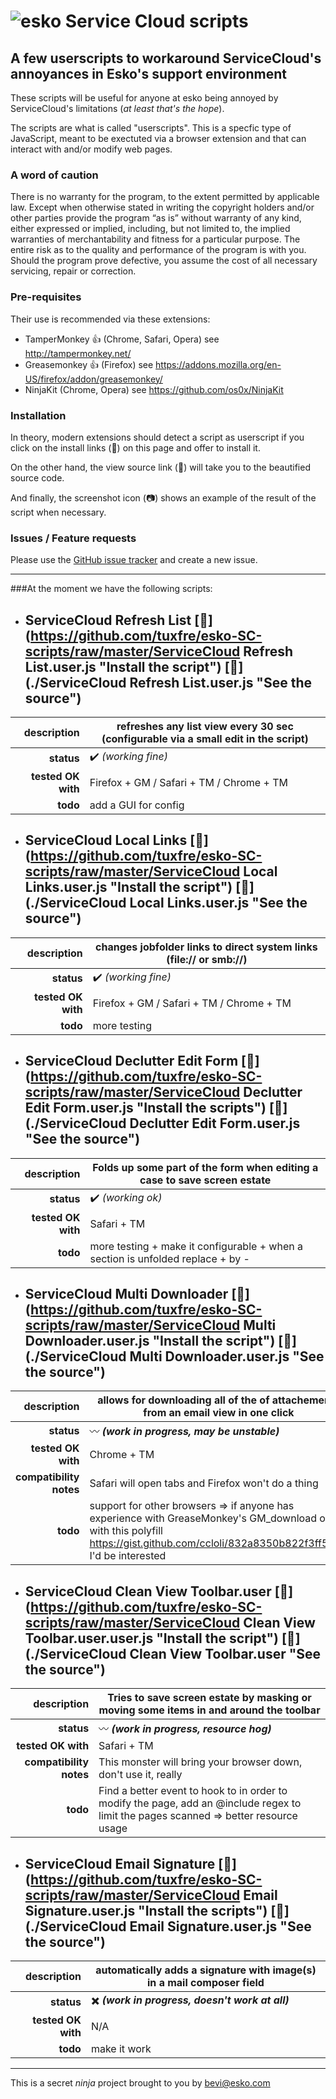 ![esko](https://www.esko.com/design/esko/img/logo-esko-new.png "Esko") Service Cloud scripts
====== 
## A few userscripts  to workaround ServiceCloud's annoyances in Esko's support environment ##

These scripts will be useful for anyone at esko being annoyed by ServiceCloud's limitations (_at least that's the hope_).

The scripts are what is called "userscripts". This is a specfic type of JavaScript, meant to be exectuted via a browser extension and that can interact with and/or modify web pages.

### A word of caution
There is no warranty for the program, to the extent permitted by applicable law. Except when otherwise stated in writing the copyright holders and/or other parties provide the program “as is” without warranty of any kind, either expressed or implied, including, but not limited to, the implied warranties of merchantability and fitness for a particular purpose. The entire risk as to the quality and performance of the program is with you. Should the program prove defective, you assume the cost of all necessary servicing, repair or correction.


### Pre-requisites
Their use is recommended via these extensions:
+ TamperMonkey :thumbsup: (Chrome, Safari, Opera) see http://tampermonkey.net/
+ Greasemonkey :thumbsup: (Firefox) see https://addons.mozilla.org/en-US/firefox/addon/greasemonkey/
+ NinjaKit (Chrome, Opera) see https://github.com/os0x/NinjaKit

### Installation
In theory, modern extensions should detect a script as userscript if you click on the install links (:floppy_disk:) on this page and offer to install it.

On the other hand, the view source link (:page_with_curl:) will take you to the beautified source code.

And finally, the screenshot icon (:camera:) shows an example of the result of the script when necessary.

### Issues / Feature requests
Please use the [GitHub issue tracker](https://github.com/tuxfre/esko-SC-scripts/issues/new "GitHub issue tracker") and create a new issue.

***

###At the moment we have the following scripts:
+ ServiceCloud Refresh List [:floppy_disk:](https://github.com/tuxfre/esko-SC-scripts/raw/master/ServiceCloud Refresh List.user.js "Install the script") [:page_with_curl:](./ServiceCloud Refresh List.user.js "See the source")
  ------
 | **description** | refreshes any list view every 30 sec (configurable via a small edit in the script) |
 | ---: | --- |
 | **status** | :heavy_check_mark: _(working fine)_ |
 | **tested OK with** | Firefox + GM / Safari + TM / Chrome + TM |
 | **todo**|  add a GUI for config |


+ ServiceCloud Local Links [:floppy_disk:](https://github.com/tuxfre/esko-SC-scripts/raw/master/ServiceCloud Local Links.user.js "Install the script") [:page_with_curl:](./ServiceCloud Local Links.user.js "See the source")
  ------
 | **description** | changes jobfolder links to direct system links (file:// or smb://) |
 | ---: | --- |
 | **status** | :heavy_check_mark: _(working fine)_ |
 | **tested OK with** | Firefox + GM / Safari + TM / Chrome + TM |
 | **todo**|  more testing |

+ ServiceCloud Declutter Edit Form [:floppy_disk:](https://github.com/tuxfre/esko-SC-scripts/raw/master/ServiceCloud Declutter Edit Form.user.js "Install the scripts") [:page_with_curl:](./ServiceCloud Declutter Edit Form.user.js "See the source")
  ------
 | **description** | Folds up some part of the form when editing a case to save screen estate |
 | ---: | --- |
 | **status** | :heavy_check_mark: _(working ok)_ |
 | **tested OK with** | Safari + TM |
 | **todo**| more testing + make it configurable + when a section is unfolded replace + by - |


+ ServiceCloud Multi Downloader [:floppy_disk:](https://github.com/tuxfre/esko-SC-scripts/raw/master/ServiceCloud Multi Downloader.user.js "Install the script") [:page_with_curl:](./ServiceCloud Multi Downloader.user.js "See the source")
  ------
 | **description** | allows for downloading all of the of attachements from an email view in one click |
 | ---: | --- |
 | **status** | :wavy_dash: _**(work in progress, may be unstable)**_  |
 | **tested OK with** | Chrome + TM |
 | **compatibility notes** | Safari will open tabs and Firefox won't do a thing |
 | **todo**|  support for other browsers => if anyone has experience with GreaseMonkey's GM_download or with this polyfill https://gist.github.com/ccloli/832a8350b822f3ff5094 I'd be interested |


+ ServiceCloud Clean View Toolbar.user [:floppy_disk:](https://github.com/tuxfre/esko-SC-scripts/raw/master/ServiceCloud Clean View Toolbar.user.user.js "Install the script") [:page_with_curl:](./ServiceCloud Clean View Toolbar.user "See the source")
  ------
 | **description** | Tries to save screen estate by masking or moving some items in and around the toolbar |
 | ---: | --- |
 | **status** | :wavy_dash: _**(work in progress, resource hog)**_  |
 | **tested OK with** | Safari + TM |
 | **compatibility notes** | This monster will bring your browser down, don't use it, really |
 | **todo**|  Find a better event to hook to in order to modify the page, add an @include regex to limit the pages scanned => better resource usage |


+ ServiceCloud Email Signature [:floppy_disk:](https://github.com/tuxfre/esko-SC-scripts/raw/master/ServiceCloud Email Signature.user.js "Install the scripts") [:page_with_curl:](./ServiceCloud Email Signature.user.js "See the source")
  ------
 | **description** | automatically adds a signature with image(s) in a mail composer field |
 | ---: | --- |
 | **status** | :heavy_multiplication_x: _**(work in progress, doesn't work at all)**_ |
 | **tested OK with** | N/A |
 | **todo**|  make it work |



***
  
  
  
This is a secret _ninja_ project brought to you by bevi@esko.com
